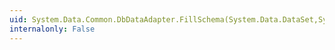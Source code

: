 ```yaml
---
uid: System.Data.Common.DbDataAdapter.FillSchema(System.Data.DataSet,System.Data.SchemaType,System.Data.IDbCommand,System.String,System.Data.CommandBehavior)
internalonly: False
---
```

